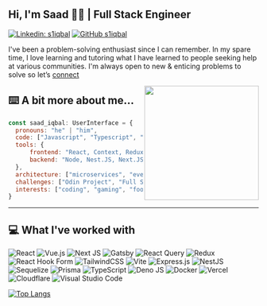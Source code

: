 <h2> Hi, I'm Saad 👨‍💻 | Full Stack Engineer </h2>

[![Linkedin: s1iqbal](https://img.shields.io/badge/-saad-blue?style=flat-square&logo=Linkedin&logoColor=white&link=https://www.linkedin.com/in/saad-iqbal-ryerson/)](https://www.linkedin.com/in/saad-iqbal-ryerson/)
[![GitHub s1iqbal](https://img.shields.io/github/followers/s1iqbal?label=follow&style=social)](https://github.com/s1iqbal)

<p>I've been a problem-solving enthusiast since I can remember. In my spare time, I love learning and tutoring what I have learned to people seeking help at various communities.  I'm always open to new & enticing problems to solve so let’s <a href="https://saadiqbal.web.app/contact">connect</a></p> 


<img align='right' src="https://media.giphy.com/media/scZPhLqaVOM1qG4lT9/giphy.gif" width="230"> 



## ⌨️ A bit more about me...

```javascript
const saad_iqbal: UserInterface = {
  pronouns: "he" | "him",
  code: ["Javascript", "Typescript", "HTML", "CSS", "Golang", "Java"],
  tools: {
      frontend: "React, Context, Redux, TailWind, S(CSS), Storybook, Backstage",
      backend: "Node, Nest.JS, Next.JS, Docker, Kubernetes, GCP, AWS, Firebase"
  },
  architecture: ["microservices", "event-driven", "design system pattern"],
  challenges: ["Odin Project", "Full Stack Open", `Hackathons`],
  interests: ["coding", "gaming", "football", "music", "gym"]
}
```
---

## 💻 What I've worked with
![React](https://img.shields.io/badge/react-%2320232a.svg?style=for-the-badge&logo=react&logoColor=%2361DAFB)
![Vue.js](https://img.shields.io/badge/vuejs-%2335495e.svg?style=for-the-badge&logo=vuedotjs&logoColor=%234FC08D)
![Next JS](https://img.shields.io/badge/Next-black?style=for-the-badge&logo=next.js&logoColor=white)
![Gatsby](https://img.shields.io/badge/Gatsby-%23663399.svg?style=for-the-badge&logo=gatsby&logoColor=white)
![React Query](https://img.shields.io/badge/-React%20Query-FF4154?style=for-the-badge&logo=react%20query&logoColor=white)
![Redux](https://img.shields.io/badge/redux-%23593d88.svg?style=for-the-badge&logo=redux&logoColor=white)
![React Hook Form](https://img.shields.io/badge/React%20Hook%20Form-%23EC5990.svg?style=for-the-badge&logo=reacthookform&logoColor=white)
![TailwindCSS](https://img.shields.io/badge/tailwindcss-%2338B2AC.svg?style=for-the-badge&logo=tailwind-css&logoColor=white)
![Vite](https://img.shields.io/badge/vite-%23646CFF.svg?style=for-the-badge&logo=vite&logoColor=white)
![Express.js](https://img.shields.io/badge/express.js-%23404d59.svg?style=for-the-badge&logo=express&logoColor=%2361DAFB)
![NestJS](https://img.shields.io/badge/nestjs-%23E0234E.svg?style=for-the-badge&logo=nestjs&logoColor=white)
![Sequelize](https://img.shields.io/badge/Sequelize-52B0E7?style=for-the-badge&logo=Sequelize&logoColor=white)
![Prisma](https://img.shields.io/badge/Prisma-3982CE?style=for-the-badge&logo=Prisma&logoColor=white)
![TypeScript](https://img.shields.io/badge/typescript-%23007ACC.svg?style=for-the-badge&logo=typescript&logoColor=white)
![Deno JS](https://img.shields.io/badge/deno%20js-000000?style=for-the-badge&logo=deno&logoColor=white)
![Docker](https://img.shields.io/badge/docker-%230db7ed.svg?style=for-the-badge&logo=docker&logoColor=white)
![Vercel](https://img.shields.io/badge/vercel-%23000000.svg?style=for-the-badge&logo=vercel&logoColor=white)
![Cloudflare](https://img.shields.io/badge/Cloudflare-F38020?style=for-the-badge&logo=Cloudflare&logoColor=white)
![Visual Studio Code](https://img.shields.io/badge/Visual%20Studio%20Code-0078d7.svg?style=for-the-badge&logo=visual-studio-code&logoColor=white)



[![Top Langs](https://github-readme-stats.vercel.app/api/top-langs/?username=s1iqbal&layout=compact&theme=radical)](https://github.com/s1iqbal/github-readme-stats)

